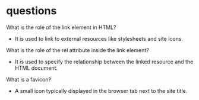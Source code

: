 # questions
What is the role of the link element in HTML?

* It is used to link to external resources like stylesheets and site icons.

What is the role of the rel attribute inside the link element?

* It is used to specify the relationship between the linked resource and the HTML document.

What is a favicon?
* A small icon typically displayed in the browser tab next to the site title.
